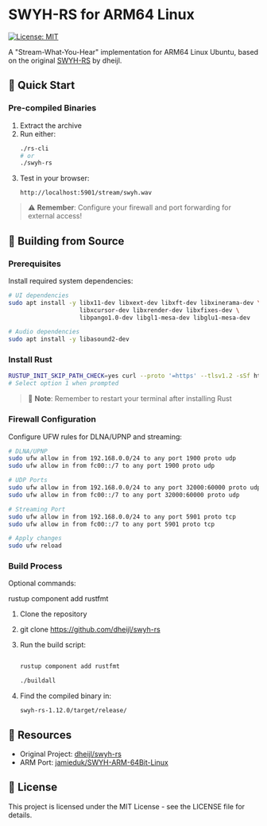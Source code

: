 # SWYH-RS for ARM64 Linux
[![License: MIT](https://img.shields.io/badge/License-MIT-yellow.svg)](https://opensource.org/licenses/MIT)

A "Stream-What-You-Hear" implementation for ARM64 Linux Ubuntu, based on the original [SWYH-RS](https://github.com/dheijl/swyh-rs) by dheijl.

## 🚀 Quick Start

### Pre-compiled Binaries
1. Extract the archive
2. Run either:
   ```bash
   ./rs-cli
   # or
   ./swyh-rs
   ```
3. Test in your browser:
   ```
   http://localhost:5901/stream/swyh.wav
   ```

> ⚠️ **Remember**: Configure your firewall and port forwarding for external access!

## 🔧 Building from Source

### Prerequisites

Install required system dependencies:
```bash
# UI dependencies
sudo apt install -y libx11-dev libxext-dev libxft-dev libxinerama-dev \
                    libxcursor-dev libxrender-dev libxfixes-dev \
                    libpango1.0-dev libgl1-mesa-dev libglu1-mesa-dev

# Audio dependencies
sudo apt install -y libasound2-dev
```

### Install Rust
```bash
RUSTUP_INIT_SKIP_PATH_CHECK=yes curl --proto '=https' --tlsv1.2 -sSf https://sh.rustup.rs | sh
# Select option 1 when prompted
```
> 📝 **Note**: Remember to restart your terminal after installing Rust

### Firewall Configuration

Configure UFW rules for DLNA/UPNP and streaming:
```bash
# DLNA/UPNP
sudo ufw allow in from 192.168.0.0/24 to any port 1900 proto udp
sudo ufw allow in from fc00::/7 to any port 1900 proto udp

# UDP Ports
sudo ufw allow in from 192.168.0.0/24 to any port 32000:60000 proto udp
sudo ufw allow in from fc00::/7 to any port 32000:60000 proto udp

# Streaming Port
sudo ufw allow in from 192.168.0.0/24 to any port 5901 proto tcp
sudo ufw allow in from fc00::/7 to any port 5901 proto tcp

# Apply changes
sudo ufw reload
```

### Build Process
Optional commands:

rustup component add rustfmt

1. Clone the repository
2. git clone https://github.com/dheijl/swyh-rs
   
3. Run the build script:
   ```bash

   rustup component add rustfmt

   ./buildall
   ```
4. Find the compiled binary in:
   ```
   swyh-rs-1.12.0/target/release/
   ```

## 🔗 Resources
- Original Project: [dheijl/swyh-rs](https://github.com/dheijl/swyh-rs)
- ARM Port: [jamieduk/SWYH-ARM-64Bit-Linux](https://github.com/jamieduk/SWYH-ARM-64Bit-Linux)

## 📄 License
This project is licensed under the MIT License - see the LICENSE file for details.

